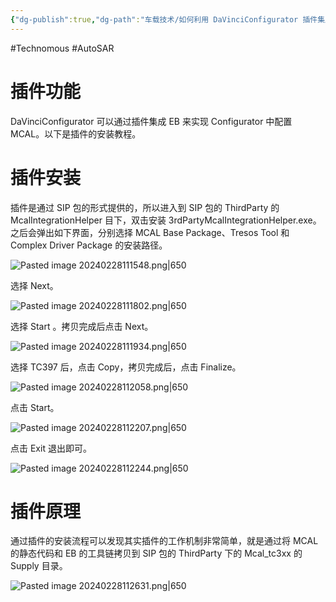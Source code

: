 ```yaml
---
{"dg-publish":true,"dg-path":"车载技术/如何利用 DaVinciConfigurator 插件集成 EB.md","permalink":"/车载技术/如何利用 DaVinciConfigurator 插件集成 EB/","created":"2024-02-28T11:08:10.000+08:00","updated":"2024-11-18T10:59:53.565+08:00"}
---
```


#Technomous #AutoSAR

# 插件功能

DaVinciConfigurator 可以通过插件集成 EB 来实现 Configurator 中配置 MCAL。以下是插件的安装教程。

# 插件安装

插件是通过 SIP 包的形式提供的，所以进入到 SIP 包的 ThirdParty 的 McalIntegrationHelper 目下，双击安装 3rdPartyMcalIntegrationHelper.exe。之后会弹出如下界面，分别选择 MCAL Base Package、Tresos Tool 和 Complex Driver Package 的安装路径。

![Pasted image 20240228111548.png|650](/img/user/0.Asset/resource/Pasted%20image%2020240228111548.png)

选择 Next。

![Pasted image 20240228111802.png|650](/img/user/0.Asset/resource/Pasted%20image%2020240228111802.png)

选择 Start 。拷贝完成后点击 Next。

![Pasted image 20240228111934.png|650](/img/user/0.Asset/resource/Pasted%20image%2020240228111934.png)

选择 TC397 后，点击 Copy，拷贝完成后，点击 Finalize。

![Pasted image 20240228112058.png|650](/img/user/0.Asset/resource/Pasted%20image%2020240228112058.png)

点击 Start。

![Pasted image 20240228112207.png|650](/img/user/0.Asset/resource/Pasted%20image%2020240228112207.png)

点击 Exit 退出即可。

![Pasted image 20240228112244.png|650](/img/user/0.Asset/resource/Pasted%20image%2020240228112244.png)

# 插件原理

通过插件的安装流程可以发现其实插件的工作机制非常简单，就是通过将 MCAL 的静态代码和 EB 的工具链拷贝到 SIP 包的 ThirdParty 下的 Mcal_tc3xx 的 Supply 目录。

![Pasted image 20240228112631.png|650](/img/user/0.Asset/resource/Pasted%20image%2020240228112631.png)